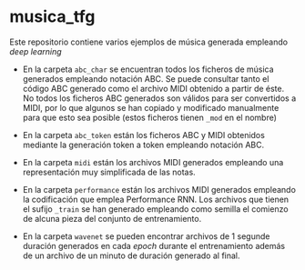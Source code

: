 # musica_tfg
Este repositorio contiene varios ejemplos de música generada empleando _deep learning_

* En la carpeta `abc_char` se encuentran todos los ficheros de música generados empleando notación ABC. Se puede consultar tanto el código ABC generado como el archivo MIDI obtenido a partir de éste. No todos los ficheros ABC generados son válidos para ser convertidos a MIDI, por lo que algunos se han copiado y modificado manualmente para que esto sea posible (estos ficheros tienen `_mod` en el nombre)

* En la carpeta `abc_token` están los ficheros ABC y MIDI obtenidos mediante la generación token a token empleando notación ABC.

* En la carpeta `midi` están los archivos MIDI generados empleando una representación muy simplificada de las notas.

* En la carpeta `performance` están los archivos MIDI generados empleando la codificación que emplea Performance RNN. Los archivos que tienen el sufijo `_train` se han generado empleando como semilla el comienzo de alcuna pieza del conjunto de entrenamiento.

* En la carpeta `wavenet` se pueden encontrar archivos de 1 segunde duración generados en cada _epoch_ durante el entrenamiento además de un archivo de un minuto de duración generado al final.
